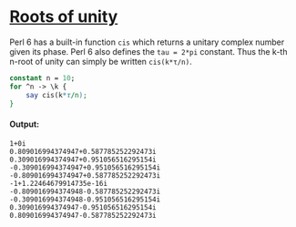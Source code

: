 [1]: http://rosettacode.org/wiki/Roots_of_unity

# [Roots of unity][1]

Perl 6 has a built-in function `cis` which returns a unitary complex number given its phase. Perl 6 also defines the `tau = 2*pi` constant. Thus the k-th n-root of unity can simply be written `cis(k*τ/n)`.

```perl
constant n = 10;
for ^n -> \k {
    say cis(k*τ/n);
}
```

#### Output:
```
1+0i
0.809016994374947+0.587785252292473i
0.309016994374947+0.951056516295154i
-0.309016994374947+0.951056516295154i
-0.809016994374947+0.587785252292473i
-1+1.22464679914735e-16i
-0.809016994374948-0.587785252292473i
-0.309016994374948-0.951056516295154i
0.309016994374947-0.951056516295154i
0.809016994374947-0.587785252292473i
```